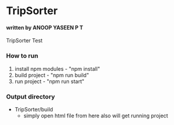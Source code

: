 
# TripSorter
  #### written by ANOOP YASEEN P T
TripSorter Test
### How to run 
1. install npm modules - "npm install"
2. build project - "npm run build"
3. run project - "npm run start"

### Output directory
* TripSorter/build 
  * simply open html file from here also will get running project
